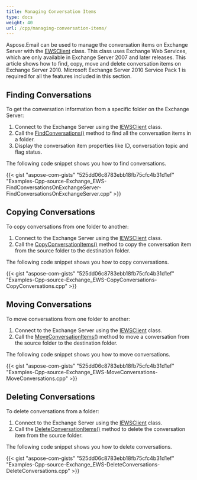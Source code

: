 ```yaml
---
title: Managing Conversation Items
type: docs
weight: 40
url: /cpp/managing-conversation-items/
---
```


Aspose.Email can be used to manage the conversation items on Exchange Server with the [EWSClient](https://apireference.aspose.com/email/cpp/class/aspose.email.clients.exchange.web_service.e_w_s_client) class. This class uses Exchange Web Services, which are only available in Exchange Server 2007 and later releases. This article shows how to find, copy, move and delete conversation items on Exchange Server 2010. Microsoft Exchange Server 2010 Service Pack 1 is required for all the features included in this section.
##  **Finding Conversations**
To get the conversation information from a specific folder on the Exchange Server:

1. Connect to the Exchange Server using the [IEWSClient](https://apireference.aspose.com/email/cpp/class/aspose.email.clients.exchange.web_service.i_e_w_s_client) class.
1. Call the [FindConversations()](https://apireference.aspose.com/email/cpp/class/aspose.email.clients.exchange.web_service.i_e_w_s_client) method to find all the conversation items in a folder.
1. Display the conversation item properties like ID, conversation topic and flag status.

The following code snippet shows you how to find conversations.



{{< gist "aspose-com-gists" "525dd06c8783ebb18fb75cfc4b31d1ef" "Examples-Cpp-source-Exchange_EWS-FindConversationsOnExchangeServer-FindConversationsOnExchangeServer.cpp" >}}
##  **Copying Conversations**
To copy conversations from one folder to another:

1. Connect to the Exchange Server using the [IEWSClient](https://apireference.aspose.com/email/cpp/class/aspose.email.clients.exchange.web_service.i_e_w_s_client) class.
1. Call the [CopyConversationItems()](https://apireference.aspose.com/email/cpp/class/aspose.email.clients.exchange.web_service.i_e_w_s_client) method to copy the conversation item from the source folder to the destination folder.

The following code snippet shows you how to copy conversations.



{{< gist "aspose-com-gists" "525dd06c8783ebb18fb75cfc4b31d1ef" "Examples-Cpp-source-Exchange_EWS-CopyConversations-CopyConversations.cpp" >}}
##  **Moving Conversations**
To move conversations from one folder to another:

1. Connect to the Exchange Server using the [IEWSClient](https://apireference.aspose.com/email/cpp/class/aspose.email.clients.exchange.web_service.i_e_w_s_client) class.
1. Call the [MoveConversationItems()](https://apireference.aspose.com/email/cpp/class/aspose.email.clients.exchange.web_service.i_e_w_s_client) method to move a conversation from the source folder to the destination folder.

The following code snippet shows you how to move conversations.



{{< gist "aspose-com-gists" "525dd06c8783ebb18fb75cfc4b31d1ef" "Examples-Cpp-source-Exchange_EWS-MoveConversations-MoveConversations.cpp" >}}
##  **Deleting Conversations**
To delete conversations from a folder:

1. Connect to the Exchange Server using the [IEWSClient](https://apireference.aspose.com/email/cpp/class/aspose.email.clients.exchange.web_service.i_e_w_s_client) class.
1. Call the [DeleteConversationItems()](https://apireference.aspose.com/email/cpp/class/aspose.email.clients.exchange.web_service.i_e_w_s_client) method to delete the conversation item from the source folder.

The following code snippet shows you how to delete conversations.



{{< gist "aspose-com-gists" "525dd06c8783ebb18fb75cfc4b31d1ef" "Examples-Cpp-source-Exchange_EWS-DeleteConversations-DeleteConversations.cpp" >}}
